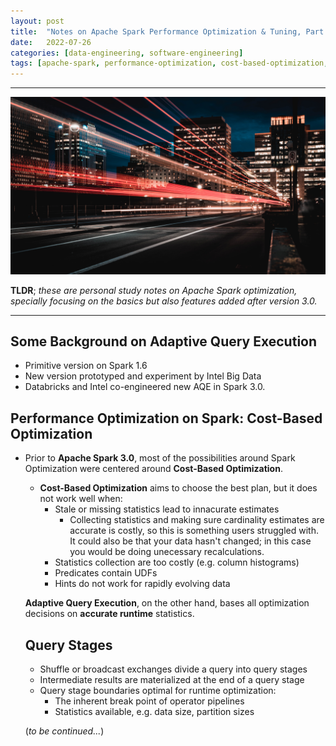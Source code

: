 ```yaml
---
layout:	post
title:	"Notes on Apache Spark Performance Optimization & Tuning, Part 1"
date:	2022-07-26
categories: [data-engineering, software-engineering]
tags: [apache-spark, performance-optimization, cost-based-optimization, adaptive-query-execution]
---
```






---

![](/img/marc-olivier-jodoin-NqOInJ-ttqM-unsplash.jpg)

**TLDR**; *these are personal study notes on Apache Spark optimization, specially focusing on the basics but also features added after version 3.0.*

<hr/>

## Some Background on Adaptive Query Execution

* Primitive version on Spark 1.6
* New version prototyped and experiment by Intel Big Data
* Databricks and Intel co-engineered new AQE in Spark 3.0.

## Performance Optimization on Spark: Cost-Based Optimization

* Prior to **Apache Spark 3.0**, most of the possibilities around Spark Optimization were centered around  **Cost-Based Optimization**. 

  * **Cost-Based Optimization** aims to choose the best plan, but it does not work well when:
    * Stale or missing statistics lead to innacurate estimates
      * Collecting statistics and making sure cardinality estimates are accurate is costly, so this is something users struggled with. It could also be that your data hasn't changed; in this case you would be doing unecessary recalculations.
    * Statistics collection are too costly (e.g. column histograms)
    * Predicates contain UDFs
    * Hints do not work for rapidly evolving data

    

  **Adaptive Query Execution**, on the other hand, bases all optimization decisions on **accurate runtime** statistics.

  ## Query Stages

  * Shuffle or broadcast exchanges divide a query into query stages
  * Intermediate results are materialized at the end of a query stage
  * Query stage boundaries optimal for runtime optimization:
    * The inherent break point of operator pipelines
    * Statistics available, e.g. data size, partition sizes

  (*to be continued...*)





